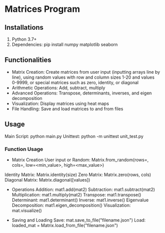 # Matrices Program

## Installations
1. Python 3.7+
2. Dependencies:
   pip install numpy matplotlib seaborn

## Functionalities
- Matrix Creation: Create matrices from user input (inputting arrays line by line), using random values with row and column
sizes 1-20 and values 0-9999, or special matrices such as zero, identity, or diagonal
- Arithmetic Operations: Add, subtract, multiply
- Advanced Operations: Transpose, determinants, inverses, and eigen decomposition
- Visualization: Display matrices using heat maps
- File Handling: Save and load matrices to and from files

## Usage
Main Script: python main.py
Unittest: python -m unittest unit_test.py

### Function Usage
- Matrix Creation
User input or Random: Matrix.from_random(rows=<number>, cols=<number>, low=<min_value>, high=<max_value>)

Identity Matrix: Matrix.identity(size)
Zero Matrix: Matrix.zero(rows, cols)
Diagonal Matrix: Matrix.diagonal([values])

- Operations
Addition: mat1.add(mat2)
Subtraction: mat1.subtract(mat2)
Multiplication: mat1.multiply(mat2)
Transpose: mat1.transpose()
Determinant: mat1.determinant()
Inverse: mat1.inverse()
Eigenvalue Decomposition: mat1.eigen_decomposition()
Visualization: mat.visualize()

- Saving and Loading
Save: mat.save_to_file("filename.json")
Load: loaded_mat = Matrix.load_from_file("filename.json")

